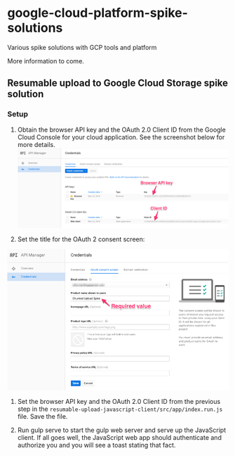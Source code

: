 # google-cloud-platform-spike-solutions
Various spike solutions with GCP tools and platform

More information to come.


## Resumable upload to Google Cloud Storage spike solution

### Setup

1. Obtain the browser API key and the OAuth 2.0 Client ID from the Google Cloud Console for your cloud application.  See the screenshot below for more details.
![Google credentials setup](./resumable-upload-javascript-client/google-cloud-console-credentials.png?raw=true "Google credentials setup")

1. Set the title for the OAuth 2 consent screen:
 
![Google consent screen setup](./resumable-upload-javascript-client/google-cloud-console-consent-screen.png?raw=true "Google consent screen setup")


1. Set the browser API key  and the OAuth 2.0 Client ID from the previous step in the `resumable-upload-javascript-client/src/app/index.run.js` file.  Save the file.

1. Run gulp serve to start the gulp web server and serve up the JavaScript client.  If all goes well, the JavaScript web app should authenticate and authorize you and you will see a toast stating that fact.

